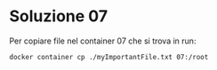 # Soluzione 07

Per copiare file nel container 07 che si trova in run:

```sh
docker container cp ./myImportantFile.txt 07:/root
```
